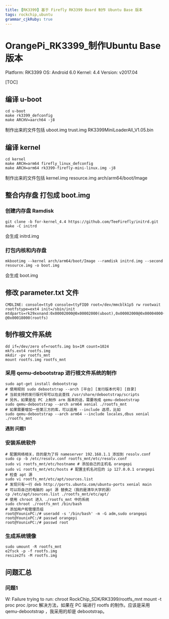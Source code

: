 ```yaml
---
title: [RK3399] 基于 Firefly RK3399 Board 制作 Ubuntu Base 版本
tags: rockchip,ubuntu
grammar_cjkRuby: true
---
```


# OrangePi_RK3399_制作Ubuntu Base版本

Platform: RK3399
OS: Android 6.0 
Kernel: 4.4 
Version: v2017.04

[TOC]

## 编译 u-boot
```
cd u-boot
make rk3399_defconfig
make ARCHV=aarch64 -j8
```
制作出来的文件包括 
uboot.img
trust.img
RK3399MiniLoaderAll_V1.05.bin

## 编译 kernel
```
cd kernel
make ARCH=arm64 firefly_linux_defconfig
make ARCH=arm64 rk3399-firefly-mini-linux.img -j8
```
制作出来的文件包括 
kernel.img
resource.img
arch/arm64/boot/Image

## 整合内存盘 打包成 boot.img
### 创建内存盘 Ramdisk
```
git clone -b for-kernel_4.4 https://github.com/TeeFirefly/initrd.git
make -C initrd
```
会生成 initrd.img
### 打包内核和内存盘
```
mkbootimg --kernel arch/arm64/boot/Image --ramdisk initrd.img --second resource.img -o boot.img
```
会生成 boot.img

## 修改 parameter.txt 文件
```
CMDLINE: console=tty0 console=ttyFIQ0 root=/dev/mmcblk1p5 rw rootwait rootfstype=ext4 init=/sbin/init mtdparts=rk29xxnand:0x00002000@0x00002000(uboot),0x00002000@0x00004000(trust),0x00010000@0x00006000(boot),0x00002000@0x00016000(backup),-@0x00018000(rootfs)
```
## 制作根文件系统
```
dd if=/dev/zero of=rootfs.img bs=1M count=1024
mkfs.ext4 rootfs.img
mkdir -pv rootfs_mnt
mount rootfs.img rootfs_mnt
```

### 采用 qemu-debootstrap 进行根文件系统的制作
```
sudo apt-get install debootstrap
# 使用规则 sudo debootstrap --arch [平台] [发行版本代号] [目录]
# 当前支持的发行版代号可以在此查找 /usr/share/debootstrap/scripts
# 另外，如果是在 PC 上制作 arm 版本的话，需要改成 qemu-debootstrap
sudo qemu-debootstrap --arch arm64 xenial ./rootfs_mnt
# 如果需要增加一些第三方的库，可以适用 --include 选项，比如
sudo qemu-debootstrap --arch arm64 --include locales,dbus xenial ./rootfs_mnt
```
**遇到 问题1**

### 安装系统软件
```
# 配置网络相关，目的是为了将 nameserver 192.168.1.1 添加到 resolv.conf
sudo cp -b /etc/resolv.conf rootfs_mnt/etc/resolv.conf
sudo vi rootfs_mnt/etc/hostname # 添加自己的主机名 orangepi
sudo vi rootfs_mnt/etc/hosts # 配置主机名对应的 ip 127.0.0.1 orangepi
# 检查 apt 源
sudo vi rootfs_mnt/etc/apt/sources.list
# 发现只有一行 deb http://ports.ubuntu.com/ubuntu-ports xenial main
# 可以将自己的电脑的 apt 源 替换之（我的是清华大学的源）
cp /etc/apt/sources.list ./rootfs_mnt/etc/apt/
# 使用 chroot 进入 ./rootfs_mnt 中的系统
sudo chroot ./rootfs_mnt /bin/bash
# 添加用户和管理员组
root@YounixPC:/# useradd -s '/bin/bash' -m -G adm,sudo orangepi
root@YounixPC:/# passwd orangepi
root@YounixPC:/# passwd root
```
### 生成系统镜像
```
sudo umount -R rootfs_mnt
e2fsck -p -f rootfs.img
resize2fs -M rootfs.img
```

## 问题汇总
### 问题1
W: Failure trying to run: chroot RockChip_SDK/RK3399/rootfs_mnt mount -t proc proc /proc
解决方法，如果在 PC 端进行 rootfs 的制作。应该是采用 qemu-debootstrap ，我采用的却是 debootstrap。
